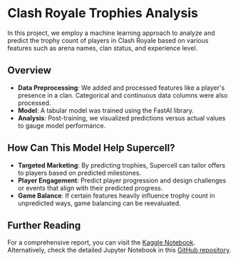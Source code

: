 # Clash Royale Trophies Analysis

In this project, we employ a machine learning approach to analyze and predict the trophy count of players in Clash Royale based on various features such as arena names, clan status, and experience level.

## Overview

- **Data Preprocessing**: We added and processed features like a player's presence in a clan. Categorical and continuous data columns were also processed.
- **Model**: A tabular model was trained using the FastAI library.
- **Analysis**: Post-training, we visualized predictions versus actual values to gauge model performance.

## How Can This Model Help Supercell?

- **Targeted Marketing**: By predicting trophies, Supercell can tailor offers to players based on predicted milestones.
- **Player Engagement**: Predict player progression and design challenges or events that align with their predicted progress.
- **Game Balance**: If certain features heavily influence trophy count in unpredicted ways, game balancing can be reevaluated.

## Further Reading

For a comprehensive report, you can visit the [Kaggle Notebook](https://www.kaggle.com/code/borna6/predicting-clash-royale-trophies-deep-learning). Alternatively, check the detailed Jupyter Notebook in this [GitHub repository](https://github.com/lifeofborna/Predicting-Clash-Royale-Trophies-Deep-Learning-Analysis/blob/main/player-engagement-performance-analysis.ipynb).

